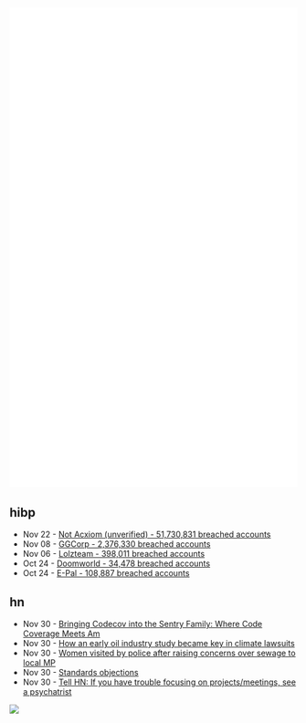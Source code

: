 ![Metrics](https://raw.githubusercontent.com/phixion/phixion/master/metrics.svg)

## hibp

<!--
for https://github.com/phixion/phixion/blob/main/.github/workflows/feeds.yml
-->
<!--START_SECTION:haveibeenpwnd-->
- Nov 22 - [Not Acxiom (unverified) - 51,730,831 breached accounts](https://haveibeenpwned.com/PwnedWebsites#NotAcxiom)
- Nov 08 - [GGCorp - 2,376,330 breached accounts](https://haveibeenpwned.com/PwnedWebsites#GGCorp)
- Nov 06 - [Lolzteam - 398,011 breached accounts](https://haveibeenpwned.com/PwnedWebsites#Lolzteam)
- Oct 24 - [Doomworld - 34,478 breached accounts](https://haveibeenpwned.com/PwnedWebsites#Doomworld)
- Oct 24 - [E-Pal - 108,887 breached accounts](https://haveibeenpwned.com/PwnedWebsites#EPal)
<!--END_SECTION:haveibeenpwnd-->

## hn

<!--
for https://github.com/phixion/phixion/blob/main/.github/workflows/feeds.yml
-->
<!--START_SECTION:hn-->
- Nov 30 - [Bringing Codecov into the Sentry Family: Where Code Coverage Meets Am](https://blog.sentry.io/2022/11/30/bringing-codecov-into-the-sentry-family-where-code-coverage-meets-application-monitoring/)
- Nov 30 - [How an early oil industry study became key in climate lawsuits](https://e360.yale.edu/features/climate-lawsuits-oil-industry-research)
- Nov 30 - [Women visited by police after raising concerns over sewage to local MP](https://lyme-online.co.uk/news/lyme-regis-news/west-dorset-women-visited-by-police-after-raising-concerns-over-sewage-pollution-with-local-mp/)
- Nov 30 - [Standards objections](https://www.assemblyscript.org/standards-objections.html)
- Nov 30 - [Tell HN: If you have trouble focusing on projects/meetings, see a psychatrist](https://news.ycombinator.com/item?id=33801544)
<!--END_SECTION:hn-->

<!--
for https://yhype.me
-->
![](https://hit.yhype.me/github/profile?user_id=13013670)
